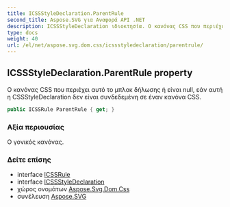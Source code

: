 ```yaml
---
title: ICSSStyleDeclaration.ParentRule
second_title: Aspose.SVG για Αναφορά API .NET
description: ICSSStyleDeclaration ιδιοκτησία. Ο κανόνας CSS που περιέχει αυτό το μπλοκ δήλωσης ή είναι null εάν αυτή η CSSStyleDeclaration δεν είναι συνδεδεμένη σε έναν κανόνα CSS.
type: docs
weight: 40
url: /el/net/aspose.svg.dom.css/icssstyledeclaration/parentrule/
---
```

## ICSSStyleDeclaration.ParentRule property

Ο κανόνας CSS που περιέχει αυτό το μπλοκ δήλωσης ή είναι null, εάν αυτή η CSSStyleDeclaration δεν είναι συνδεδεμένη σε έναν κανόνα CSS.

```csharp
public ICSSRule ParentRule { get; }
```

### Αξία περιουσίας

Ο γονικός κανόνας.

### Δείτε επίσης

* interface [ICSSRule](../../icssrule/)
* interface [ICSSStyleDeclaration](../)
* χώρος ονομάτων [Aspose.Svg.Dom.Css](../../icssstyledeclaration/)
* συνέλευση [Aspose.SVG](../../../)


